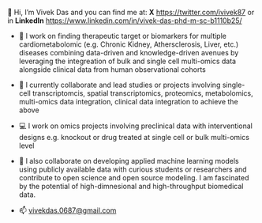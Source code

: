 👋 Hi, I’m Vivek Das and you can find me at: **X** https://twitter.com/ivivek87 or in **LinkedIn** https://www.linkedin.com/in/vivek-das-phd-m-sc-b1110b25/

- 👀 I work on finding therapeutic target or biomarkers for multiple cardiometabolomic (e.g. Chronic Kidney, Athersclerosis, Liver, etc.) diseases combining data-driven and knowledge-driven avenues by leveraging the integreation of bulk and single cell multi-omics data alongside clinical data from human observational cohorts

- 🌱 I currently collaborate and lead studies or projects involving single-cell transcriptomcis, spatial transcriptomics, proteomics, metabolomics, multi-omics data integration, clinical data integration to achieve the above

- 💻 I work on omics projects involving preclinical data with interventional designs e.g. knockout or drug treated at single cell or bulk multi-omics level

- 💞️ I also collaborate on developing applied machine learning models using publicly available data with curious students or researchers and contribute to open science and open source modeling. I am fascinated by the potential of high-dimnesional and high-throughput biomedical data.

- 📫 vivekdas.0687@gmail.com
